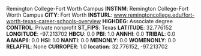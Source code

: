 
Remington College-Fort Worth Campus
**INSTNM**: Remington College-Fort Worth Campus
**CITY**: Fort Worth
**INSTURL**: www.remingtoncollege.edu/fort-worth-texas-career-schools-overview
**HIGHDEG**: Associate degree
**CONTROL**: Private nonprofit
**ST_FIPS**: Texas
**LATITUDE**: 32.776152
**LONGITUDE**: -97.213702
**HBCU**: 0.0
**PBI**: 1.0
**ANNHI**: 0.0
**TRIBAL**: 0.0
**AANAPII**: 0.0
**HSI**: 1.0
**NANTI**: 0.0
**MENONLY**: 0.0
**WOMENONLY**: 0.0
**RELAFFIL**: None
**CURROPER**: 1.0
**location**: 32.776152, -97.213702